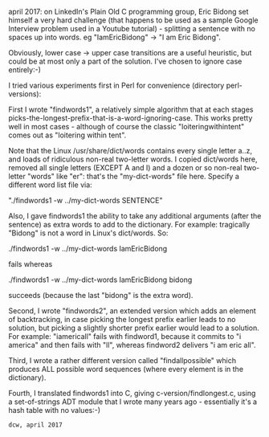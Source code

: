 april 2017: on LinkedIn's Plain Old C programming group, Eric Bidong set
himself a very hard challenge (that happens to be used as a sample Google
Interview problem used in a Youtube tutorial) - splitting a sentence with
no spaces up into words.  eg  "IamEricBidong" -> "I am Eric Bidong".

Obviously, lower case -> upper case transitions are a useful heuristic,
but could be at most only a part of the solution.  I've chosen to ignore
case entirely:-)

I tried various experiments first in Perl for convenience (directory
perl-versions):

First I wrote "findwords1", a relatively simple algorithm that at each
stages picks-the-longest-prefix-that-is-a-word-ignoring-case.  This works
pretty well in most cases - although of course the classic
"loiteringwithintent" comes out as "loitering within tent".

Note that the Linux /usr/share/dict/words contains every single letter a..z,
and loads of ridiculous non-real two-letter words.  I copied dict/words here,
removed all single letters (EXCEPT A and I) and a dozen or so non-real
two-letter "words" like "er": that's the "my-dict-words" file here.
Specify a different word list file via:

"./findwords1 -w ../my-dict-words SENTENCE"

Also, I gave findwords1 the ability to take any additional arguments (after
the sentence) as extra words to add to the dictionary.  For example:
tragically "Bidong" is not a word in Linux's dict/words.  So:

./findwords1 -w ../my-dict-words IamEricBidong

fails whereas

./findwords1 -w ../my-dict-words IamEricBidong bidong

succeeds (because the last "bidong" is the extra word).

Second, I wrote "findwords2", an extended version which adds an element
of backtracking, in case picking the longest prefix earlier leads to no
solution, but picking a slightly shorter prefix earlier would lead to a
solution.  For example: "iamericall" fails with findword1, because it
commits to "i america" and then fails with "ll", whereas findword2 delivers
"i am eric all".

Third, I wrote a rather different version called "findallpossible" which
produces ALL possible word sequences (where every element is in the
dictionary).

Fourth, I translated findwords1 into C, giving c-version/findlongest.c,
using a set-of-strings ADT module that I wrote many years ago - essentially
it's a hash table with no values:-)

	dcw, april 2017
